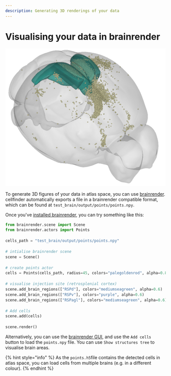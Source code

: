 ```yaml
---
description: Generating 3D renderings of your data
---
```


# Visualising your data in brainrender

![3D brainrender visualisation of cellfinder results](../../.gitbook/assets/br.png)

To generate 3D figures of your data in atlas space, you can use [brainrender](https://github.com/BrancoLab/brainrender). cellfinder automatically exports a file in a brainrender compatible format, which can be found at `test_brain/output/points/points.npy`. 

Once you've [installed brainrender](https://docs.brainrender.info/installation/installation), you can try something like this:

```python
from brainrender.scene import Scene
from brainrender.actors import Points

cells_path = "test_brain/output/points/points.npy"

# intialise brainrender scene
scene = Scene()

# create points actor
cells = Points(cells_path, radius=45, colors="palegoldenrod", alpha=0.8)

# visualise injection site (retrosplenial cortex)
scene.add_brain_regions(["RSPd"], colors="mediumseagreen", alpha=0.6)
scene.add_brain_regions(["RSPv"], colors="purple", alpha=0.6)
scene.add_brain_regions(["RSPagl"], colors="mediumseagreen", alpha=0.6)

# Add cells
scene.add(cells)

scene.render()
```

Alternatively, you can use the [brainrender GUI](), and use the `Add cells` button to load the `points.npy` file. You can use `Show structures tree` to visualise brain areas.

{% hint style="info" %}
As the `points.h5`file contains the detected cells in atlas space, you can load cells from multiple brains \(e.g. in a different colour\).
{% endhint %}

